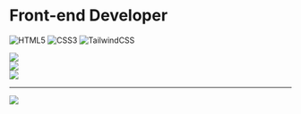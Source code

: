 # Front-end Developer

![HTML5](https://img.shields.io/badge/html5-%23E34F26.svg?style=for-the-badge&logo=html5&logoColor=white) 
![CSS3](https://img.shields.io/badge/css3-%231572B6.svg?style=for-the-badge&logo=css3&logoColor=white) 
![TailwindCSS](https://img.shields.io/badge/tailwindcss-%2338B2AC.svg?style=for-the-badge&logo=tailwind-css&logoColor=white)

![](https://github-readme-stats.vercel.app/api?username=bluemoonrz&theme=blueberry&hide_border=false&include_all_commits=false&count_private=false)<br/>
![](https://github-readme-streak-stats.herokuapp.com/?user=bluemoonrz&theme=blueberry&hide_border=false)<br/>
![](https://github-readme-stats.vercel.app/api/top-langs/?username=bluemoonrz&theme=blueberry&hide_border=false&include_all_commits=false&count_private=false&layout=compact)

---
[![](https://visitcount.itsvg.in/api?id=bluemoonrz&icon=5&color=1)](https://visitcount.itsvg.in)
